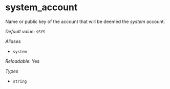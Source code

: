 # system_account

Name or public key of the account that will be deemed the
*system* account.

*Default value*: `$SYS`

*Aliases*

- `system`


*Reloadable*: Yes

*Types*

- `string`


